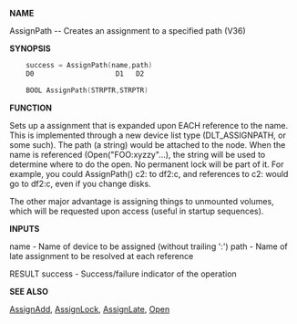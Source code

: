 
**NAME**

AssignPath -- Creates an assignment to a specified path (V36)

**SYNOPSIS**

```c
    success = AssignPath(name,path)
    D0                    D1   D2

    BOOL AssignPath(STRPTR,STRPTR)

```
**FUNCTION**

Sets up a assignment that is expanded upon EACH reference to the name.
This is implemented through a new device list type (DLT_ASSIGNPATH, or
some such).  The path (a string) would be attached to the node.  When
the name is referenced (Open(&#034;FOO:xyzzy&#034;...), the string will be used
to determine where to do the open.  No permanent lock will be part of
it.  For example, you could AssignPath() c2: to df2:c, and references
to c2: would go to df2:c, even if you change disks.

The other major advantage is assigning things to unmounted volumes,
which will be requested upon access (useful in startup sequences).

**INPUTS**

name - Name of device to be assigned (without trailing ':')
path - Name of late assignment to be resolved at each reference

RESULT
success - Success/failure indicator of the operation

**SEE ALSO**

[AssignAdd](AssignAdd), [AssignLock](AssignLock), [AssignLate](AssignLate), [Open](Open)
